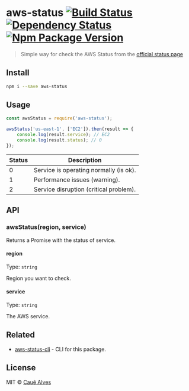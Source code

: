 # aws-status [![Build Status](https://travis-ci.org/cauealves/aws-status.svg?branch=master)](https://travis-ci.org/cauealves/aws-status) [![Dependency Status](https://david-dm.org/cauealves/aws-status.svg?style=flat-square)](https://david-dm.org/cauealves/aws-status) [![Npm Package Version](https://img.shields.io/npm/v/aws-status.svg?style=flat-square)](https://www.npmjs.org/package/aws-status)

> Simple way for check the AWS Status from the [official status page](http://status.aws.amazon.com/)

## Install

```bash
npm i --save aws-status
```

## Usage

```js
const awsStatus = require('aws-status');

awsStatus('us-east-1', ['EC2']).then(result => {
    console.log(result.service); // EC2
    console.log(result.status); // 0
});
```

Status  | Description
---        | ---
0 | Service is operating normally (is ok).
1 | Performance issues (warning).
2 | Service disruption (critical problem).

## API

### awsStatus(region, service)

Returns a Promise with the status of service.

#### region

Type: `string`

Region you want to check.

#### service

Type: `string`

The AWS service.

## Related
- [aws-status-cli](https://github.com/cauealves/aws-status-cli) - CLI for this package.

## License

MIT © [Cauê Alves](http://cauealves.com)
